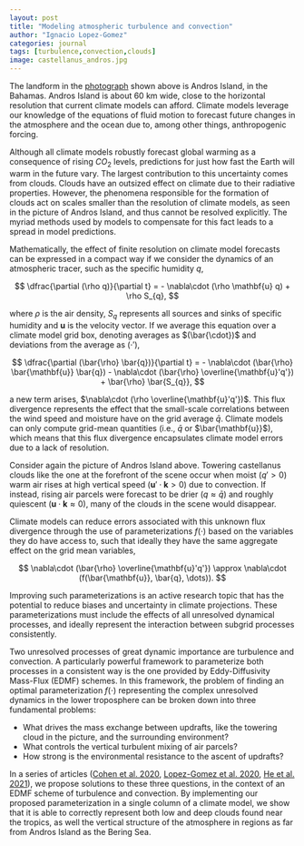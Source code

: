 ```yaml
---
layout: post
title: "Modeling atmospheric turbulence and convection"
author: "Ignacio Lopez-Gomez"
categories: journal
tags: [turbulence,convection,clouds]
image: castellanus_andros.jpg
---
```


The landform in the [photograph](https://earthobservatory.nasa.gov/images/91584/castellanus-cloud-tower?src=ve) shown above is Andros Island, in the Bahamas. Andros Island is about 60 km wide, close to the horizontal resolution that current climate models can afford. Climate models leverage our knowledge of the equations of fluid motion to forecast future changes in the atmosphere and the ocean due to, among other things, anthropogenic forcing.

Although all climate models robustly forecast global warming as a consequence of rising $CO_2$ levels, predictions for just how fast the Earth will warm in the future vary. The largest contribution to this uncertainty comes from clouds. Clouds have an outsized effect on climate due to their radiative properties. However, the phenomena responsible for the formation of clouds act on scales smaller than the resolution of climate models, as seen in the picture of Andros Island, and thus cannot be resolved explicitly. The myriad methods used by models to compensate for this fact leads to a spread in model predictions.

Mathematically, the effect of finite resolution on climate model forecasts can be expressed in a compact way if we consider the dynamics of an atmospheric tracer, such as the specific humidity $q$,

$$
\dfrac{\partial (\rho q)}{\partial t} = - \nabla\cdot (\rho \mathbf{u} q) + \rho S_{q},
$$

where $\rho$ is the air density, $S_{q}$ represents all sources and sinks of specific humidity and $\mathbf{u}$ is the velocity vector. If we average this equation over a climate model grid box, denoting averages as $(\bar{\cdot})$ and deviations from the average as $(\cdot')$,

$$
\dfrac{\partial (\bar{\rho} \bar{q})}{\partial t} = - \nabla\cdot (\bar{\rho} \bar{\mathbf{u}} \bar{q}) - \nabla\cdot (\bar{\rho} \overline{\mathbf{u}'q'}) + \bar{\rho} \bar{S_{q}},
$$

a new term arises, $\nabla\cdot (\rho \overline{\mathbf{u}'q'})$. This flux divergence represents the effect that the small-scale correlations between the wind speed and moisture have on the grid average $\bar{q}$. Climate models can only compute grid-mean quantities (i.e., $\bar{q}$ or $\bar{\mathbf{u}}$), which means that this flux divergence encapsulates climate model errors due to a lack of resolution.

Consider again the picture of Andros Island above. Towering castellanus clouds like the one at the forefront of the scene occur when moist ($q' > 0$) warm air rises at high vertical speed ($\mathbf{u}'\cdot \mathbf{k} > 0$) due to convection. If instead, rising air parcels were forecast to be drier ($q \approx \bar{q}$) and roughly quiescent ($\mathbf{u}\cdot \mathbf{k} \approx 0$), many of the clouds in the scene would disappear.

Climate models can reduce errors associated with this unknown flux divergence through the use of parameterizations $f(\cdot)$ based on the variables they do have access to, such that ideally they have the same aggregate effect on the grid mean variables,

$$
\nabla\cdot (\bar{\rho} \overline{\mathbf{u}'q'}) \approx \nabla\cdot (f(\bar{\mathbf{u}}, \bar{q}, \dots)).
$$

Improving such parameterizations is an active research topic that has the potential to reduce biases and uncertainty in climate projections. These parameterizations must include the effects of all unresolved dynamical processes, and ideally represent the interaction between subgrid processes consistently.

Two unresolved processes of great dynamic importance are turbulence and convection. A particularly powerful framework to parameterize both processes in a consistent way is the one provided by Eddy-Diffusivity Mass-Flux (EDMF) schemes. In this framework, the problem of finding an optimal parameterization $f(\cdot)$ representing the complex unresolved dynamics in the lower troposphere can be broken down into three fundamental problems:

* What drives the mass exchange between updrafts, like the towering cloud in the picture, and the surrounding environment?
* What controls the vertical turbulent mixing of air parcels?
* How strong is the environmental resistance to the ascent of updrafts?

In a series of articles ([Cohen et al. 2020](https://doi.org/10.1029/2020MS002162), [Lopez-Gomez et al. 2020](https://doi.org/10.1029/2020MS002161), [He et al. 2021](https://doi.org/10.1002/essoar.10505084.2)), we propose solutions to these three questions, in the context of an EDMF scheme of turbulence and convection. By implementing our proposed parameterization in a single column of a climate model, we show that it is able to correctly represent both low and deep clouds found near the tropics, as well the vertical structure of the atmosphere in regions as far from Andros Island as the Bering Sea.

